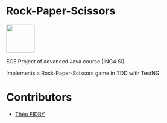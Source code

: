 # Rock-Paper-Scissors

<a href="http://www.ece.fr">
    <img src="http://upload.wikimedia.org/wikipedia/fr/thumb/f/f8/Logo_ECE_Paris.svg/1024px-Logo_ECE_Paris.svg.png" width="auto" height="75px" />
</a>

ECE Project of advanced Java course (ING4 SI).

Implements a Rock-Paper-Scissors game in TDD with TestNG.

# Contributors

* [Théo FIDRY](https://github.com/theofidry)
